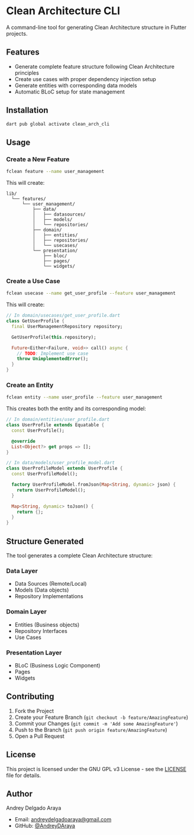 # Clean Architecture CLI

A command-line tool for generating Clean Architecture structure in Flutter projects.

## Features

- Generate complete feature structure following Clean Architecture principles
- Create use cases with proper dependency injection setup
- Generate entities with corresponding data models
- Automatic BLoC setup for state management

## Installation

```bash
dart pub global activate clean_arch_cli
```

## Usage

### Create a New Feature

```bash
fclean feature --name user_management
```

This will create:

```
lib/
  └── features/
      └── user_management/
          ├── data/
          │   ├── datasources/
          │   ├── models/
          │   └── repositories/
          ├── domain/
          │   ├── entities/
          │   ├── repositories/
          │   └── usecases/
          └── presentation/
              ├── bloc/
              ├── pages/
              └── widgets/
```

### Create a Use Case

```bash
fclean usecase --name get_user_profile --feature user_management
```

This will create:

```dart
// In domain/usecases/get_user_profile.dart
class GetUserProfile {
  final UserManagementRepository repository;

  GetUserProfile(this.repository);

  Future<Either<Failure, void>> call() async {
    // TODO: Implement use case
    throw UnimplementedError();
  }
}
```

### Create an Entity

```bash
fclean entity --name user_profile --feature user_management
```

This creates both the entity and its corresponding model:

```dart
// In domain/entities/user_profile.dart
class UserProfile extends Equatable {
  const UserProfile();

  @override
  List<Object?> get props => [];
}

// In data/models/user_profile_model.dart
class UserProfileModel extends UserProfile {
  const UserProfileModel();

  factory UserProfileModel.fromJson(Map<String, dynamic> json) {
    return UserProfileModel();
  }

  Map<String, dynamic> toJson() {
    return {};
  }
}
```

## Structure Generated

The tool generates a complete Clean Architecture structure:

### Data Layer

- Data Sources (Remote/Local)
- Models (Data objects)
- Repository Implementations

### Domain Layer

- Entities (Business objects)
- Repository Interfaces
- Use Cases

### Presentation Layer

- BLoC (Business Logic Component)
- Pages
- Widgets

## Contributing

1. Fork the Project
2. Create your Feature Branch (`git checkout -b feature/AmazingFeature`)
3. Commit your Changes (`git commit -m 'Add some AmazingFeature'`)
4. Push to the Branch (`git push origin feature/AmazingFeature`)
5. Open a Pull Request

## License

This project is licensed under the GNU GPL v3 License - see the [LICENSE](LICENSE) file for details.

## Author

Andrey Delgado Araya

- Email: andreydelgadoaraya@gmail.com
- GitHub: [@AndreyDAraya](https://github.com/AndreyDAraya)
